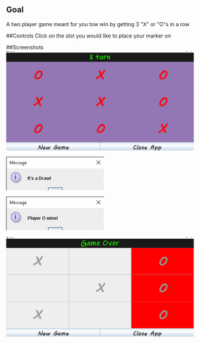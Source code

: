 ## Goal
A two player game meant for you tow win by getting 3 "X" or "O"s in a row

##Controls
Click on the slot you would like to place your marker on

##Screenshots
![Title screen](https://raw.githubusercontent.com/Botlhe-M/java-tic-tac-toe/main/screenshots/draw-image.png)

![Title screen](https://raw.githubusercontent.com/Botlhe-M/java-tic-tac-toe/main/screenshots/draw-message.png)

![Title screen](https://raw.githubusercontent.com/Botlhe-M/java-tic-tac-toe/main/screenshots/win-Message%20.png)

![Title screen](https://raw.githubusercontent.com/Botlhe-M/java-tic-tac-toe/main/screenshots/win-image.png)
